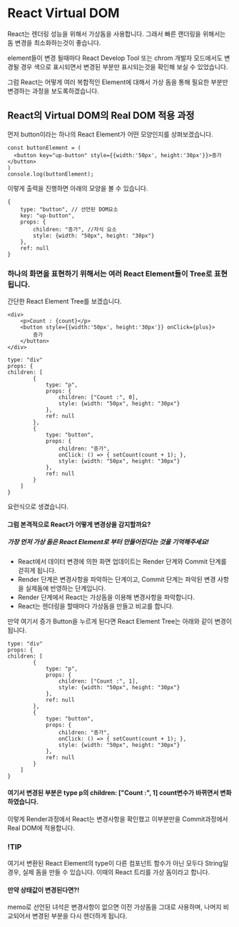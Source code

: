# React Virtual DOM

React는 렌더링 성능을 위해서 가상돔을 사용합니다.
그래서 빠른 랜더링을 위해서는 돔 변경을 최소화하는것이 좋습니다.

element들이 변경 될때마다 React Develop Tool 또는 chrom 개발자 모드에서도 변경될 경우 색으로 표시되면서 
변경된 부분만 표시되는것을 확인해 보실 수 있었습니다.

그럼 React는 어떻게 여러 복합적인 Element에 대해서 가상 돔을 통해 필요한 부분만 변경하는 과정을 보도록하겠습니다.

## React의 Virtual DOM의 Real DOM 적용 과정
먼저 button이라는 하나의 React Element가 어떤 모양인지를 상펴보겠습니다.
```
const buttonElement = (
  <button key="up-button" style={{width:'50px', height:'30px'}}>증가</button>
)
console.log(buttonElement);
```
이렇게 출력을 진행하면 아래의 모양을 볼 수 있습니다.
```
{
    type: "button", // 선언된 DOM요소
    key: "up-button",
    props: {
        children: "증가", //자식 요소
        style: {width: "50px", height: "30px"}
    },
    ref: null
}
```
### 하나의 화면을 표현하기 위해서는 여러 React Element들이 Tree로 표현됩니다.
간단한 React Element Tree를 보겠습니다.
```
<div>
    <p>Count : {count}</p>
    <button style={{width:'50px', height:'30px'}} onClick={plus}>
        증가
    </button>
</div>
```
```
type: "div"
props: {
children: [
        {
            type: "p",
            props: {
                children: ["Count :", 0],
                style: {width: "50px", height: "30px"}
            },
            ref: null
        },
        {
            type: "button",
            props: {
                children: "증가",
                onClick: () => { setCount(count + 1); },
                style: {width: "50px", height: "30px"}
            },
            ref: null
        }
    ]
}
```
요런식으로 생겼습니다.

#### 그럼 본격적으로 React가 어떻게 변경상을 감지할까요?
##### 가장 먼저 가상 돔은 React Element로 부터 만들어진다는 것을 기억해주세요! 
- React에서 데이터 변경에 의한 화면 업데이트는 Render 단계와 Commit 단계를 걷히게 됩니다. 
- Render 단계은 변경사항을 파악하는 단계이고, Commit 단계는 파악된 변경 사항을 실제돔에 반영하는 단계입니다.
- Render 단계에서 React는 가상돔을 이용해 변경사항을 파악합니다.
- React는 렌더링을 할때마다 가상돔을 만들고 비교를 합니다.

만약 여기서 증가 Button을 누르게 된다면 React Element Tree는 아래와 같이 변경이 됩니다.
```
type: "div"
props: {
children: [
        {
            type: "p",
            props: {
                children: ["Count :", 1],
                style: {width: "50px", height: "30px"}
            },
            ref: null
        },
        {
            type: "button",
            props: {
                children: "증가",
                onClick: () => { setCount(count + 1); },
                style: {width: "50px", height: "30px"}
            },
            ref: null
        }
    ]
}
```
#### 여기서 변경된 부분은 type p의 children: ["Count :", 1] count변수가 바뀌면서 변화하였습니다. 
이렇게 Render과정에서 React는 변경사항을 확인했고 이부분만을 Commit과정에서 Real DOM에 적용합니다.

### !TIP
여기서 변환된 React Element의 type이 다른 컴포넌트 함수가 아닌 모두다 String일 경우, 실제 돔을 만들 수 있습니다. 이때의 React 트리를 가상 돔이라고 합니다. 

#### 만약 상태값이 변경된다면?! 
memo로 선언된 녀석은 변경사항이 없으면 이전 가상돔을 그대로 사용하며, 나머지 비교되어서 변경된 부분을 다시 렌더하게 됩니다.

